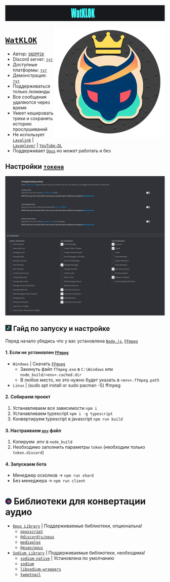 <center><img src="https://raw.githubusercontent.com/SNIPPIK/WatKLOK/nightly/.github/resource/Icons/BG.png" alt="centered image" height="50"></center>


[<img align="right" alt="Avatar" width="350px" src="https://raw.githubusercontent.com/SNIPPIK/WatKLOK/nightly/.github/resource/Icons/Bot.png" />]()

# [`WatKLOK`](https://github.com/SNIPPIK/WatKLOK) 
- Автор: [`SNIPPIK`](https://github.com/SNIPPIK)
- Discord server: [`тут`](https://discord.gg/qMf2Sv3)
- Доступные платформы: [`тут`](src/handlers/APIs)
- Демонстрация: [`тут`](https://youtu.be/ljOOAQcvirQ)
- Поддерживаться только /команды
- Все сообщения удаляются через время
- Умеет кешировать треки и сохранять историю прослушиваний
- Не использует [`Lavalink`](https://github.com/lavalink-devs/Lavalink) | [`Lavaplayer`](https://github.com/sedmelluq/lavaplayer) | [`YouTube-DL`](https://youtube-dl.org/)
- Поддерживает [`Opus`](https://wikipedia.org/wiki/Opus) но может работать и без


## Настройки [`токена`](https://discord.com/developers/applications)

<img align="center" alt="PGI Settings" width="1000px" src="https://github.com/SNIPPIK/WatKLOK/blob/nightly/.github/resource/PGI.png?raw=true" />
<img align="center" alt="Bot Permissions" width="1000px" src="https://github.com/SNIPPIK/WatKLOK/blob/nightly/.github/resource/Bot Permissions.png?raw=true" />


## <img alt="Avatar" width="20px" src="https://raw.githubusercontent.com/SNIPPIK/WatKLOK/nightly/.github/resource/Icons/Note.png" /> Гайд по запуску и настройке
Перед начало убедись что у вас установлена [`Node.js`](https://nodejs.org/ru/), [`FFmpeg`](https://ffmpeg.org)

#### 1. Если не установлен [`FFmpeg`](https://github.com/BtbN/FFmpeg-Builds/releases)
   - `Windows` | Скачать [`FFmpeg`](https://github.com/BtbN/FFmpeg-Builds/releases)
     - Закинуть файл `ffmpeg.exe` в `C:\Windows` или `node_build/<env>.cached.dir`
     - В любое место, но это нужно будет указать в `<env>.ffmpeg.path`
   - `Linux` | (sudo apt install or sudo pacman -S) ffmpeg

#### 2. Собираем проект
 1. Устанавливаем все зависимости `npm i` 
 2. Устанавливаем typescript `npm i -g typescript`
 3. Конвертируем typescript в javascript `npm run build`

#### 3. Настраиваем [`env`](.env) файл
 1. Копируем .env в `node_build`
 2. Необходимо заполнить параметры `token` (необходим только `token.discord`)

#### 4. Запускаем бота
 - Менеджер осколков -> `npm run shard`
 - Без менеджера -> `npm run client`

    
# <img alt="Avatar" width="20px" src="https://raw.githubusercontent.com/SNIPPIK/WatKLOK/nightly/.github/resource/Icons/Disk.gif" /> Библиотеки для конвертации аудио
- [`Opus Library`](src/libs/voice/utils/Opus.ts) | Поддерживаемые библиотеки, опциональна!
    - [`opusscript`](https://www.npmjs.com/package/opusscript)
    - [`@discordjs/opus`](https://www.npmjs.com/package/@discordjs/opus)
    - [`mediaplex`](https://www.npmjs.com/package/mediaplex)
    - [`@evan/opus`](https://www.npmjs.com/package/@evan/opus)
- [`Sodium Library`](src/libs/voice/utils/Sodium.ts) | Поддерживаемые библиотеки, необходима!
    - [`sodium-native`](https://www.npmjs.com/package/sodium-native) | Установлена по умолчанию
    - [`sodium`](https://www.npmjs.com/package/sodium)
    - [`libsodium-wrappers`](https://www.npmjs.com/package/libsodium-wrappers)
    - [`tweetnacl`](https://www.npmjs.com/package/tweetnacl)
